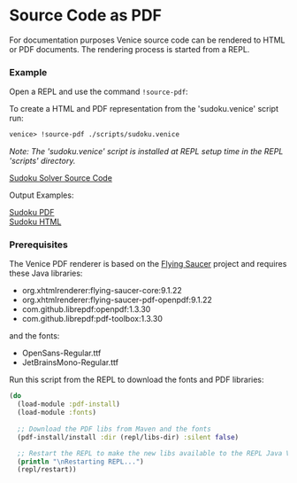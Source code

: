 # Source Code as PDF

For documentation purposes Venice source code can be rendered 
to HTML or PDF documents. The rendering process is started from a
REPL.


### Example

Open a REPL and use the command `!source-pdf`:

To create a HTML and PDF representation from the 'sudoku.venice' script run:

```clojure
venice> !source-pdf ./scripts/sudoku.venice
```

*Note: The 'sudoku.venice' script is installed at REPL setup time in the REPL 'scripts' directory.*


[Sudoku Solver Source Code](https://raw.githubusercontent.com/jlangch/venice/master/doc/assets/source-to-pdf/sudoku.venice)  


Output Examples:

[Sudoku PDF](https://raw.githubusercontent.com/jlangch/venice/master/doc/assets/source-to-pdf/sudoku.venice.pdf)  
[Sudoku HTML](https://htmlpreview.github.io/?https://github.com/jlangch/venice/blob/master/doc/assets/source-to-pdf/sudoku.venice.html)


### Prerequisites

The Venice PDF renderer is based on the [Flying Saucer](https://github.com/flyingsaucerproject/flyingsaucer) 
project and requires these Java libraries:

 - org.xhtmlrenderer:flying-saucer-core:9.1.22
 - org.xhtmlrenderer:flying-saucer-pdf-openpdf:9.1.22
 - com.github.librepdf:openpdf:1.3.30
 - com.github.librepdf:pdf-toolbox:1.3.30
 
and the fonts:

 - OpenSans-Regular.ttf
 - JetBrainsMono-Regular.ttf


Run this script from the REPL to download the fonts and PDF libraries:

```clojure
(do
  (load-module :pdf-install)
  (load-module :fonts)
  
  ;; Download the PDF libs from Maven and the fonts
  (pdf-install/install :dir (repl/libs-dir) :silent false)

  ;; Restart the REPL to make the new libs available to the REPL Java VM
  (println "\nRestarting REPL...")
  (repl/restart))
```
 